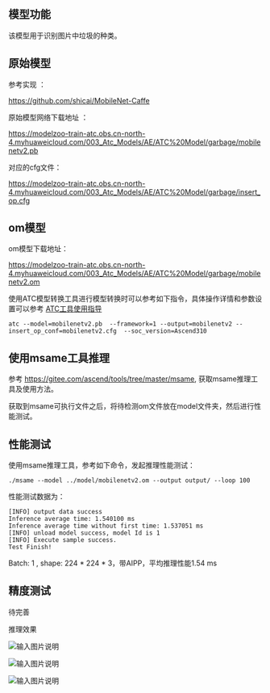 ## 模型功能

该模型用于识别图片中垃圾的种类。

## 原始模型

参考实现 ：

https://github.com/shicai/MobileNet-Caffe

原始模型网络下载地址 ：

https://modelzoo-train-atc.obs.cn-north-4.myhuaweicloud.com/003_Atc_Models/AE/ATC%20Model/garbage/mobilenetv2.pb

对应的cfg文件：

https://modelzoo-train-atc.obs.cn-north-4.myhuaweicloud.com/003_Atc_Models/AE/ATC%20Model/garbage/insert_op.cfg


## om模型

om模型下载地址：

https://modelzoo-train-atc.obs.cn-north-4.myhuaweicloud.com/003_Atc_Models/AE/ATC%20Model/garbage/mobilenetv2.om

使用ATC模型转换工具进行模型转换时可以参考如下指令，具体操作详情和参数设置可以参考  [ATC工具使用指导](https://support.huaweicloud.com/ti-atc-A200dk_3000/altasatc_16_002.html) 

```
atc --model=mobilenetv2.pb  --framework=1 --output=mobilenetv2 --insert_op_conf=mobilenetv2.cfg  --soc_version=Ascend310
```

## 使用msame工具推理

参考 https://gitee.com/ascend/tools/tree/master/msame, 获取msame推理工具及使用方法。

获取到msame可执行文件之后，将待检测om文件放在model文件夹，然后进行性能测试。

## 性能测试

使用msame推理工具，参考如下命令，发起推理性能测试： 

```
./msame --model ../model/mobilenetv2.om --output output/ --loop 100
```

性能测试数据为：

```
[INFO] output data success
Inference average time: 1.540100 ms
Inference average time without first time: 1.537051 ms
[INFO] unload model success, model Id is 1
[INFO] Execute sample success.
Test Finish!
```

Batch: 1 , shape: 224 * 224 * 3，带AIPP，平均推理性能1.54 ms

## 精度测试

待完善

推理效果

![输入图片说明](https://images.gitee.com/uploads/images/2020/1127/160833_788a5493_7990837.jpeg "cloths.jpg")

![输入图片说明](https://images.gitee.com/uploads/images/2020/1127/160849_2a8d7431_7990837.jpeg "lump.jpg")

![输入图片说明](https://images.gitee.com/uploads/images/2020/1127/160859_1457cc74_7990837.jpeg "newspapper.jpg")
